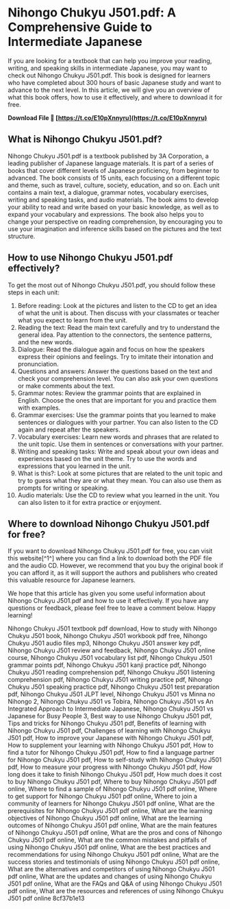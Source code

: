 
 
# Nihongo Chukyu J501.pdf: A Comprehensive Guide to Intermediate Japanese
 
If you are looking for a textbook that can help you improve your reading, writing, and speaking skills in intermediate Japanese, you may want to check out Nihongo Chukyu J501.pdf. This book is designed for learners who have completed about 300 hours of basic Japanese study and want to advance to the next level. In this article, we will give you an overview of what this book offers, how to use it effectively, and where to download it for free.
 
**Download File 🌟 [https://t.co/E10pXnnyru](https://t.co/E10pXnnyru)**


 
## What is Nihongo Chukyu J501.pdf?
 
Nihongo Chukyu J501.pdf is a textbook published by 3A Corporation, a leading publisher of Japanese language materials. It is part of a series of books that cover different levels of Japanese proficiency, from beginner to advanced. The book consists of 15 units, each focusing on a different topic and theme, such as travel, culture, society, education, and so on. Each unit contains a main text, a dialogue, grammar notes, vocabulary exercises, writing and speaking tasks, and audio materials. The book aims to develop your ability to read and write based on your basic knowledge, as well as to expand your vocabulary and expressions. The book also helps you to change your perspective on reading comprehension, by encouraging you to use your imagination and inference skills based on the pictures and the text structure.
 
## How to use Nihongo Chukyu J501.pdf effectively?
 
To get the most out of Nihongo Chukyu J501.pdf, you should follow these steps in each unit:
 
1. Before reading: Look at the pictures and listen to the CD to get an idea of what the unit is about. Then discuss with your classmates or teacher what you expect to learn from the unit.
2. Reading the text: Read the main text carefully and try to understand the general idea. Pay attention to the connectors, the sentence patterns, and the new words.
3. Dialogue: Read the dialogue again and focus on how the speakers express their opinions and feelings. Try to imitate their intonation and pronunciation.
4. Questions and answers: Answer the questions based on the text and check your comprehension level. You can also ask your own questions or make comments about the text.
5. Grammar notes: Review the grammar points that are explained in English. Choose the ones that are important for you and practice them with examples.
6. Grammar exercises: Use the grammar points that you learned to make sentences or dialogues with your partner. You can also listen to the CD again and repeat after the speakers.
7. Vocabulary exercises: Learn new words and phrases that are related to the unit topic. Use them in sentences or conversations with your partner.
8. Writing and speaking tasks: Write and speak about your own ideas and experiences based on the unit theme. Try to use the words and expressions that you learned in the unit.
9. What is this?: Look at some pictures that are related to the unit topic and try to guess what they are or what they mean. You can also use them as prompts for writing or speaking.
10. Audio materials: Use the CD to review what you learned in the unit. You can also listen to it for extra practice or enjoyment.

## Where to download Nihongo Chukyu J501.pdf for free?
 
If you want to download Nihongo Chukyu J501.pdf for free, you can visit this website[^1^] where you can find a link to download both the PDF file and the audio CD. However, we recommend that you buy the original book if you can afford it, as it will support the authors and publishers who created this valuable resource for Japanese learners.
 
We hope that this article has given you some useful information about Nihongo Chukyu J501.pdf and how to use it effectively. If you have any questions or feedback, please feel free to leave a comment below. Happy learning!
 
Nihongo Chukyu J501 textbook pdf download,  How to study with Nihongo Chukyu J501 book,  Nihongo Chukyu J501 workbook pdf free,  Nihongo Chukyu J501 audio files mp3,  Nihongo Chukyu J501 answer key pdf,  Nihongo Chukyu J501 review and feedback,  Nihongo Chukyu J501 online course,  Nihongo Chukyu J501 vocabulary list pdf,  Nihongo Chukyu J501 grammar points pdf,  Nihongo Chukyu J501 kanji practice pdf,  Nihongo Chukyu J501 reading comprehension pdf,  Nihongo Chukyu J501 listening comprehension pdf,  Nihongo Chukyu J501 writing practice pdf,  Nihongo Chukyu J501 speaking practice pdf,  Nihongo Chukyu J501 test preparation pdf,  Nihongo Chukyu J501 JLPT level,  Nihongo Chukyu J501 vs Minna no Nihongo 2,  Nihongo Chukyu J501 vs Tobira,  Nihongo Chukyu J501 vs An Integrated Approach to Intermediate Japanese,  Nihongo Chukyu J501 vs Japanese for Busy People 3,  Best way to use Nihongo Chukyu J501 pdf,  Tips and tricks for Nihongo Chukyu J501 pdf,  Benefits of learning with Nihongo Chukyu J501 pdf,  Challenges of learning with Nihongo Chukyu J501 pdf,  How to improve your Japanese with Nihongo Chukyu J501 pdf,  How to supplement your learning with Nihongo Chukyu J501 pdf,  How to find a tutor for Nihongo Chukyu J501 pdf,  How to find a language partner for Nihongo Chukyu J501 pdf,  How to self-study with Nihongo Chukyu J501 pdf,  How to measure your progress with Nihongo Chukyu J501 pdf,  How long does it take to finish Nihongo Chukyu J501 pdf,  How much does it cost to buy Nihongo Chukyu J501 pdf,  Where to buy Nihongo Chukyu J501 pdf online,  Where to find a sample of Nihongo Chukyu J501 pdf online,  Where to get support for Nihongo Chukyu J501 pdf online,  Where to join a community of learners for Nihongo Chukyu J501 pdf online,  What are the prerequisites for Nihongo Chukyu J501 pdf online,  What are the learning objectives of Nihongo Chukyu J501 pdf online,  What are the learning outcomes of Nihongo Chukyu J501 pdf online,  What are the main features of Nihongo Chukyu J501 pdf online,  What are the pros and cons of Nihongo Chukyu J501 pdf online,  What are the common mistakes and pitfalls of using Nihongo Chukyu J501 pdf online,  What are the best practices and recommendations for using Nihongo Chukyu J501 pdf online,  What are the success stories and testimonials of using Nihongo Chukyu J501 pdf online,  What are the alternatives and competitors of using Nihongo Chukyu J501 pdf online,  What are the updates and changes of using Nihongo Chukyu J501 pdf online,  What are the FAQs and Q&A of using Nihongo Chukyu J501 pdf online,  What are the resources and references of using Nihongo Chukyu J501 pdf online
 8cf37b1e13
 
